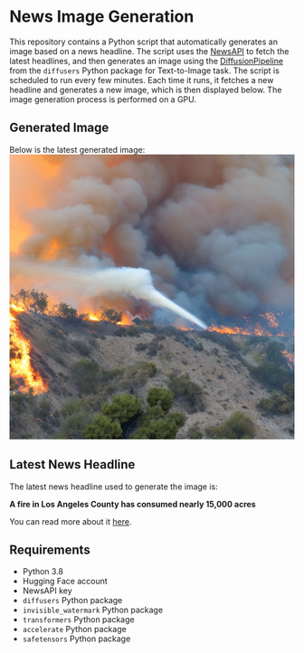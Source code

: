 # News Image Generation
This repository contains a Python script that automatically generates an image based on a news headline. The script uses the [NewsAPI](https://newsapi.org/) to fetch the latest headlines, and then generates an image using the [DiffusionPipeline](https://github.com/huggingface/diffusers) from the `diffusers` Python package for Text-to-Image task.
The script is scheduled to run every few minutes. Each time it runs, it fetches a new headline and generates a new image, which is then displayed below. The image generation process is performed on a GPU.

## Generated Image
Below is the latest generated image:
![Generated Image](image.png)

## Latest News Headline
The latest news headline used to generate the image is:

**A fire in Los Angeles County has consumed nearly 15,000 acres**

You can read more about it [here](https://news.google.com/rss/articles/CBMiQmh0dHBzOi8vd3d3LmNubi5jb20vMjAyNC8wNi8xNi91cy9sb3MtYW5nZWxlcy1wb3N0LWZpcmUvaW5kZXguaHRtbNIBO2h0dHBzOi8vYW1wLmNubi5jb20vY25uLzIwMjQvMDYvMTYvdXMvbG9zLWFuZ2VsZXMtcG9zdC1maXJl?oc=5).

## Requirements
- Python 3.8
- Hugging Face account
- NewsAPI key
- `diffusers` Python package
- `invisible_watermark` Python package
- `transformers` Python package
- `accelerate` Python package
- `safetensors` Python package
